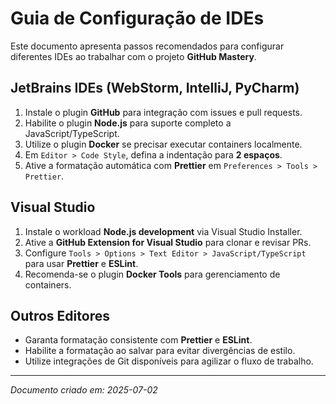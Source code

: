 # Guia de Configuração de IDEs

Este documento apresenta passos recomendados para configurar diferentes IDEs ao trabalhar com o projeto **GitHub Mastery**.

## JetBrains IDEs (WebStorm, IntelliJ, PyCharm)

1. Instale o plugin **GitHub** para integração com issues e pull requests.
2. Habilite o plugin **Node.js** para suporte completo a JavaScript/TypeScript.
3. Utilize o plugin **Docker** se precisar executar containers localmente.
4. Em `Editor > Code Style`, defina a indentação para **2 espaços**.
5. Ative a formatação automática com **Prettier** em `Preferences > Tools > Prettier`.

## Visual Studio

1. Instale o workload **Node.js development** via Visual Studio Installer.
2. Ative a **GitHub Extension for Visual Studio** para clonar e revisar PRs.
3. Configure `Tools > Options > Text Editor > JavaScript/TypeScript` para usar **Prettier** e **ESLint**.
4. Recomenda-se o plugin **Docker Tools** para gerenciamento de containers.

## Outros Editores

- Garanta formatação consistente com **Prettier** e **ESLint**.
- Habilite a formatação ao salvar para evitar divergências de estilo.
- Utilize integrações de Git disponíveis para agilizar o fluxo de trabalho.

---

_Documento criado em: 2025-07-02_
